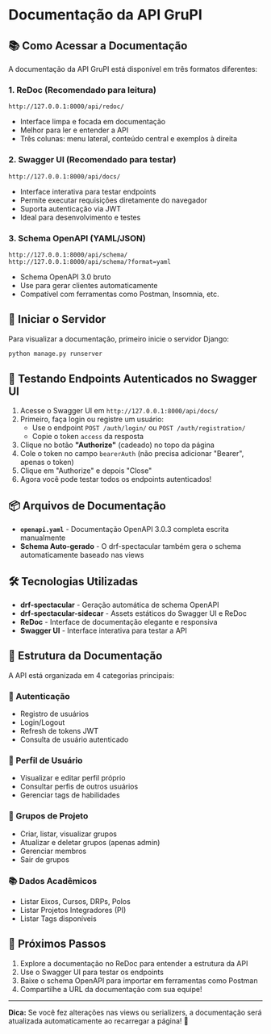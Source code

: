 # Documentação da API GruPI

## 📚 Como Acessar a Documentação

A documentação da API GruPI está disponível em três formatos diferentes:

### 1. **ReDoc** (Recomendado para leitura)
```
http://127.0.0.1:8000/api/redoc/
```
- Interface limpa e focada em documentação
- Melhor para ler e entender a API
- Três colunas: menu lateral, conteúdo central e exemplos à direita

### 2. **Swagger UI** (Recomendado para testar)
```
http://127.0.0.1:8000/api/docs/
```
- Interface interativa para testar endpoints
- Permite executar requisições diretamente do navegador
- Suporta autenticação via JWT
- Ideal para desenvolvimento e testes

### 3. **Schema OpenAPI (YAML/JSON)**
```
http://127.0.0.1:8000/api/schema/
http://127.0.0.1:8000/api/schema/?format=yaml
```
- Schema OpenAPI 3.0 bruto
- Use para gerar clientes automaticamente
- Compatível com ferramentas como Postman, Insomnia, etc.

## 🚀 Iniciar o Servidor

Para visualizar a documentação, primeiro inicie o servidor Django:

```bash
python manage.py runserver
```

## 🔑 Testando Endpoints Autenticados no Swagger UI

1. Acesse o Swagger UI em `http://127.0.0.1:8000/api/docs/`
2. Primeiro, faça login ou registre um usuário:
   - Use o endpoint `POST /auth/login/` ou `POST /auth/registration/`
   - Copie o token `access` da resposta
3. Clique no botão **"Authorize"** (cadeado) no topo da página
4. Cole o token no campo `bearerAuth` (não precisa adicionar "Bearer", apenas o token)
5. Clique em "Authorize" e depois "Close"
6. Agora você pode testar todos os endpoints autenticados!

## 📦 Arquivos de Documentação

- **`openapi.yaml`** - Documentação OpenAPI 3.0.3 completa escrita manualmente
- **Schema Auto-gerado** - O drf-spectacular também gera o schema automaticamente baseado nas views

## 🛠️ Tecnologias Utilizadas

- **drf-spectacular** - Geração automática de schema OpenAPI
- **drf-spectacular-sidecar** - Assets estáticos do Swagger UI e ReDoc
- **ReDoc** - Interface de documentação elegante e responsiva
- **Swagger UI** - Interface interativa para testar a API

## 📖 Estrutura da Documentação

A API está organizada em 4 categorias principais:

### 🔐 Autenticação
- Registro de usuários
- Login/Logout
- Refresh de tokens JWT
- Consulta de usuário autenticado

### 👤 Perfil de Usuário
- Visualizar e editar perfil próprio
- Consultar perfis de outros usuários
- Gerenciar tags de habilidades

### 👥 Grupos de Projeto
- Criar, listar, visualizar grupos
- Atualizar e deletar grupos (apenas admin)
- Gerenciar membros
- Sair de grupos

### 📚 Dados Acadêmicos
- Listar Eixos, Cursos, DRPs, Polos
- Listar Projetos Integradores (PI)
- Listar Tags disponíveis

## 🎯 Próximos Passos

1. Explore a documentação no ReDoc para entender a estrutura da API
2. Use o Swagger UI para testar os endpoints
3. Baixe o schema OpenAPI para importar em ferramentas como Postman
4. Compartilhe a URL da documentação com sua equipe!

---

**Dica:** Se você fez alterações nas views ou serializers, a documentação será atualizada automaticamente ao recarregar a página! 🔄


